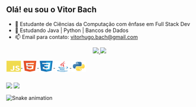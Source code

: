 ## Olá! eu sou o Vitor Bach

- 🔭 Estudante de Ciências da Computação com ênfase em Full Stack Dev
- 🌱 Estudando Java | Python | Bancos de Dados
- 📫 Email para contato: vitorhugo.bach@gmail.com

<div align="center">
  <a href="https://github.com/vhmbach">
  <img height="180em" src="https://github-readme-stats.vercel.app/api?username=vhmbach&show_icons=true&theme=dracula&include_all_commits=true&count_private=true"/>
  <img height="180em" src="https://github-readme-stats.vercel.app/api/top-langs/?username=vhmbach&layout=compact&langs_count=7&theme=dracula"/>
</div>
<div style="display: inline_block"><br>
  <img align="center" alt="Vitor-Js" height="30" width="40" src="https://raw.githubusercontent.com/devicons/devicon/master/icons/javascript/javascript-plain.svg">
  <img align="center" alt="Vitor-HTML" height="30" width="40" src="https://raw.githubusercontent.com/devicons/devicon/master/icons/html5/html5-original.svg">
  <img align="center" alt="Vitor-CSS" height="30" width="40" src="https://raw.githubusercontent.com/devicons/devicon/master/icons/css3/css3-original.svg">
  <img align="center" alt="Vitor-Java" height="30" width="40" src="https://raw.githubusercontent.com/devicons/devicon/master/icons/java/java-original.svg">
  <img align="center" alt="Vitor-Python" height="30" width="40" src="https://raw.githubusercontent.com/devicons/devicon/master/icons/python/python-original.svg">
  <!-- <img align="center" alt="Rafa-Ts" height="30" width="40" src="https://raw.githubusercontent.com/devicons/devicon/master/icons/typescript/typescript-plain.svg">
  <img align="center" alt="Vitor-React" height="30" width="40" src="https://raw.githubusercontent.com/devicons/devicon/master/icons/react/react-original.svg">
  <img align="center" alt="Vitor-Csharp" height="30" width="40" src="https://raw.githubusercontent.com/devicons/devicon/master/icons/csharp/csharp-original.svg"> -->
</div>
  
  ##
 
<div> 
  <!--
  <a href="https://www.youtube.com/channel/UC_-uuuZbY0AAt9CViNzvc-Q" target="_blank"><img src="https://img.shields.io/badge/YouTube-FF0000?style=for-the-badge&logo=youtube&logoColor=white" target="_blank"></a>
  <a href="https://instagram.com/rafaballerini" target="_blank"><img src="https://img.shields.io/badge/-Instagram-%23E4405F?style=for-the-badge&logo=instagram&logoColor=white" target="_blank"></a>
 	<a href="https://www.twitch.tv/rafaballerinii" target="_blank"><img src="https://img.shields.io/badge/Twitch-9146FF?style=for-the-badge&logo=twitch&logoColor=white" target="_blank"></a>
 <a href="https://discord.gg/wagxzStdcR" target="_blank"><img src="https://img.shields.io/badge/Discord-7289DA?style=for-the-badge&logo=discord&logoColor=white" target="_blank"></a>
  -->
  <a href = "mailto:vitorhugo.bach@gmail.com"><img src="https://img.shields.io/badge/-Gmail-%23333?style=for-the-badge&logo=gmail&logoColor=white" target="_blank"></a>
  <a href="https://www.linkedin.com/in/vhmbach" target="_blank"><img src="https://img.shields.io/badge/-LinkedIn-%230077B5?style=for-the-badge&logo=linkedin&logoColor=white" target="_blank"></a> 
 
  ![Snake animation](https://github.com/vhmbach/vhmbach/blob/output/github-contribution-grid-snake.svg)
 
</div>

